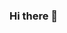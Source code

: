 ### Hi there 👋

<!--
**navinjk/navinjk** is a ✨ _special_ ✨ repository because its `README.md` (this file) appears on your GitHub profile.

Here are some ideas to get you started:

- 🔭 I’m currently working on ...Cloud and Virtualization Projects
- 🌱 I’m currently learning ... Azure Cloud
- 👯 I’m looking to collaborate on ...Azure 
- 🤔 I’m looking for help with ...Motivation, Upgrade Cloud Skills
- 💬 Ask me about ...
- 📫 How to reach me: ...navinjk@gmail.com
- 😄 Pronouns: ...
- ⚡ Fun fact: ...
-->
